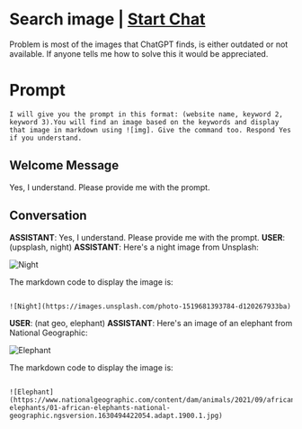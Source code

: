

# Search image | [Start Chat](https://gptcall.net/chat.html?data=%7B%22contact%22%3A%7B%22id%22%3A%22Ino2V_LU1ADiKM3s5BVSJ%22%2C%22flow%22%3Atrue%7D%7D)
Problem is most of the images that ChatGPT finds, is either outdated or not available. If anyone tells me how to solve this it would be appreciated.

# Prompt

```
I will give you the prompt in this format: (website name, keyword 2, keyword 3).You will find an image based on the keywords and display that image in markdown using ![img]. Give the command too. Respond Yes if you understand.
```

## Welcome Message
Yes, I understand. Please provide me with the prompt.

## Conversation

**ASSISTANT**: Yes, I understand. Please provide me with the prompt.
**USER**: (upsplash, night)
**ASSISTANT**: Here's a night image from Unsplash:



![Night](https://images.unsplash.com/photo-1519681393784-d120267933ba)



The markdown code to display the image is:

```

![Night](https://images.unsplash.com/photo-1519681393784-d120267933ba)

```
**USER**: (nat geo, elephant)
**ASSISTANT**: Here's an image of an elephant from National Geographic:



![Elephant](https://www.nationalgeographic.com/content/dam/animals/2021/09/african-elephants/01-african-elephants-national-geographic.ngsversion.1630494422054.adapt.1900.1.jpg)



The markdown code to display the image is:

```

![Elephant](https://www.nationalgeographic.com/content/dam/animals/2021/09/african-elephants/01-african-elephants-national-geographic.ngsversion.1630494422054.adapt.1900.1.jpg)

```

